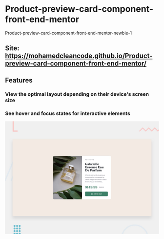 # Product-preview-card-component-front-end-mentor

Product-preview-card-component-front-end-mentor-newbie-1

## Site: https://mohamedcleancode.github.io/Product-preview-card-component-front-end-mentor/

## Features

### View the optimal layout depending on their device's screen size
### See hover and focus states for interactive elements

![Getting Started](./design/desktop-preview.jpg)
